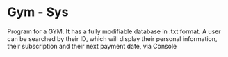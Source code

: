 # Gym - Sys
Program for a GYM. It has a fully modifiable database in .txt format. A user can be searched by their ID, which will display their personal information, their subscription and their next payment date, via Console
